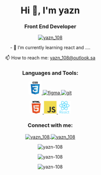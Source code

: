 <h1 align="center">Hi 👋, I'm yazn</h1>
<h3 align="center">Front End Developer</h3>
<p align="center">
    <a href="https://twitter.com/yazn_108" target="blank">
        <img src="https://img.shields.io/twitter/follow/yazn_108?logo=twitter&style=for-the-badge" alt="yazn_108">
    </a>
</p>
<p align="center">- 🌱 I’m currently learning react and ....</p>
<p align="center">
    📫 How to reach me:
    <a href="mailto:yazn_108@outlook.sa">yazn_108@outlook.sa</a>
</p>
<h3 align="center">Languages and Tools:</h3>
<p align="center">
    <a href="https://www.w3schools.com/css/" target="_blank" rel="noreferrer">
        <img
            src="https://raw.githubusercontent.com/devicons/devicon/master/icons/css3/css3-original-wordmark.svg"
            alt="css3"
            width="40"
            height="40"
        >
    </a>
    <a href="https://www.figma.com/" target="_blank" rel="noreferrer">
        <img
            src="https://www.vectorlogo.zone/logos/figma/figma-icon.svg"
            alt="figma"
            width="40"
            height="40"
        >
    </a>
    <a href="https://git-scm.com/" target="_blank" rel="noreferrer">
        <img
            src="https://www.vectorlogo.zone/logos/git-scm/git-scm-icon.svg"
            alt="git"
            width="40"
            height="40"
        >
    </a>
    <br>
    <br>
    <a href="https://www.w3.org/html/" target="_blank" rel="noreferrer">
        <img
            src="https://raw.githubusercontent.com/devicons/devicon/master/icons/html5/html5-original-wordmark.svg"
            alt="html5"
            width="40"
            height="40"
        >
    </a>
    <a href="https://developer.mozilla.org/en-US/docs/Web/JavaScript" target="_blank" rel="noreferrer">
        <img
            src="https://raw.githubusercontent.com/devicons/devicon/master/icons/javascript/javascript-original.svg"
            alt="javascript"
            width="40"
            height="40"
        >
    </a>
    <a href="https://reactjs.org/" target="_blank" rel="noreferrer">
        <img
            src="https://raw.githubusercontent.com/devicons/devicon/master/icons/react/react-original-wordmark.svg"
            alt="react"
            width="40"
            height="40"
        >
    </a>
    <br>
</p>
<h3 align="center">Connect with me:</h3>
<p align="center">
    <a href="https://twitter.com/yazn_108" target="blank">
        <img
            align="center"
            src="https://raw.githubusercontent.com/rahuldkjain/github-profile-readme-generator/master/src/images/icons/Social/twitter.svg"
            alt="yazn_108"
            height="30"
            width="40"
        >
    </a>
    <a href="https://t.me/@yazn_108" target="blank">
        <img
            align="center"
            src="https://upload.wikimedia.org/wikipedia/commons/8/82/Telegram_logo.svg"
            alt="yazn_108"
            height="30"
            width="40"
        >
    </a>
</p>
<p>
    <p align="center">
        <img src="https://github-readme-stats.vercel.app/api?username=yazn-108&show_icons=true&locale=en" alt="yazn-108">
    </p>
    <p align="center">
        <img src="https://github-readme-stats.vercel.app/api/top-langs?username=yazn-108&show_icons=true&locale=en&layout=compact" alt="yazn-108">
    </p>
    <p align="center">
        <img src="https://github-readme-streak-stats.herokuapp.com/?user=yazn-108&" alt="yazn-108">
    </p>
</p>
